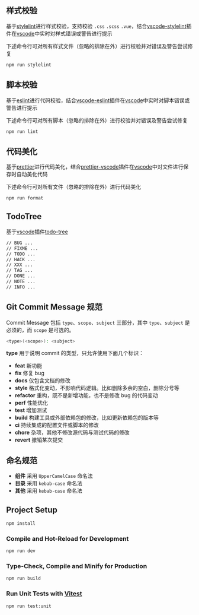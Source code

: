 ## 样式校验

基于[stylelint](https://stylelint.io/)进行样式校验，支持校验 `.css` `.scss` `.vue`，结合[vscode-stylelint](https://marketplace.visualstudio.com/items?itemName=stylelint.vscode-stylelint)插件在[vscode](https://code.visualstudio.com/)中实时对样式错误或警告进行提示

下述命令行可对所有样式文件（忽略的排除在外）进行校验并对错误及警告尝试修复

```sh
npm run stylelint
```

## 脚本校验

基于[eslint](https://eslint.org/)进行代码校验，结合[vscode-eslint](https://marketplace.visualstudio.com/items?itemName=dbaeumer.vscode-eslint)插件在[vscode](https://code.visualstudio.com/)中实时对脚本错误或警告进行提示

下述命令行可对所有脚本（忽略的排除在外）进行校验并对错误及警告尝试修复

```sh
npm run lint
```

## 代码美化

基于[prettier](https://prettier.io/)进行代码美化，结合[prettier-vscode](https://marketplace.visualstudio.com/items?itemName=esbenp.prettier-vscode)插件在[vscode](https://code.visualstudio.com/)中对文件进行保存时自动美化代码

下述命令行可对所有文件（忽略的排除在外）进行代码美化

```sh
npm run format
```

## TodoTree

基于[vscode](https://code.visualstudio.com/)插件[todo-tree](https://marketplace.visualstudio.com/items?itemName=Gruntfuggly.todo-tree)

```sh
// BUG ...
// FIXME ...
// TODO ...
// HACK ...
// XXX ...
// TAG ...
// DONE ...
// NOTE ...
// INFO ...
```

## Git Commit Message 规范

Commit Message 包括 `type`、`scope`、`subject` 三部分，其中 `type`、`subject` 是必须的，而 `scope` 是可选的。

```sh
<type>(<scope>): <subject>
```

**type** 用于说明 commit 的类型，只允许使用下面几个标识：

- **feat** 新功能
- **fix** 修复 bug
- **docs** 仅包含文档的修改
- **style** 格式化变动，不影响代码逻辑。比如删除多余的空白，删除分号等
- **refactor** 重构，既不是新增功能，也不是修改 bug 的代码变动
- **perf** 性能优化
- **test** 增加测试
- **build** 构建工具或外部依赖包的修改，比如更新依赖包的版本等
- **ci** 持续集成的配置文件或脚本的修改
- **chore** 杂项，其他不修改源代码与测试代码的修改
- **revert** 撤销某次提交

## 命名规范

- **组件** 采用 `UpperCamelCase` 命名法
- **目录** 采用 `kebab-case` 命名法
- **其他** 采用 `kebab-case` 命名法

## Project Setup

```sh
npm install
```

### Compile and Hot-Reload for Development

```sh
npm run dev
```

### Type-Check, Compile and Minify for Production

```sh
npm run build
```

### Run Unit Tests with [Vitest](https://vitest.dev/)

```sh
npm run test:unit
```
